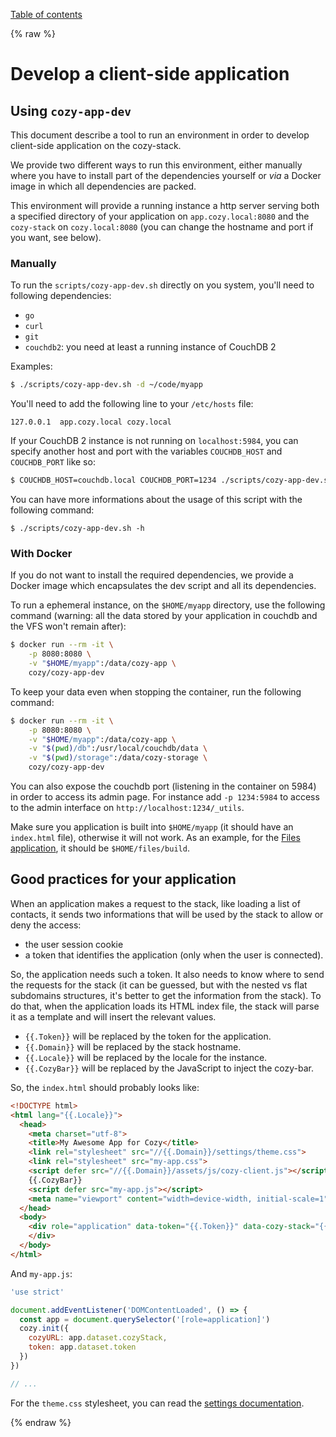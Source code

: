 [Table of contents](README.md#table-of-contents)

{% raw %}

# Develop a client-side application

## Using `cozy-app-dev`

This document describe a tool to run an environment in order to develop client-side application on the cozy-stack.

We provide two different ways to run this environment, either manually where you have to install part of the dependencies yourself or *via* a Docker image in which all dependencies are packed.

This environment will provide a running instance a http server serving both a specified directory of your application on `app.cozy.local:8080` and the `cozy-stack` on `cozy.local:8080` (you can change the hostname and port if you want, see below).


### Manually

To run the `scripts/cozy-app-dev.sh` directly on you system, you'll need to following dependencies:

  - `go`
  - `curl`
  - `git`
  - `couchdb2`: you need at least a running instance of CouchDB 2

Examples:

```sh
$ ./scripts/cozy-app-dev.sh -d ~/code/myapp
```

You'll need to add the following line to your `/etc/hosts` file:

```
127.0.0.1  app.cozy.local cozy.local
```

If your CouchDB 2 instance is not running on `localhost:5984`, you can specify another host and port with the variables `COUCHDB_HOST` and `COUCHDB_PORT` like so:

```sh
$ COUCHDB_HOST=couchdb.local COUCHDB_PORT=1234 ./scripts/cozy-app-dev.sh -d ~/code/myapp
```

You can have more informations about the usage of this script with the following command:

```
$ ./scripts/cozy-app-dev.sh -h
```


### With Docker

If you do not want to install the required dependencies, we provide a Docker image which encapsulates the dev script and all its dependencies.

To run a ephemeral instance, on the `$HOME/myapp` directory, use the following command (warning: all the data stored by your application in couchdb and the VFS won't remain after):

```sh
$ docker run --rm -it \
    -p 8080:8080 \
    -v "$HOME/myapp":/data/cozy-app \
    cozy/cozy-app-dev
```

To keep your data even when stopping the container, run the following command:

```sh
$ docker run --rm -it \
    -p 8080:8080 \
    -v "$HOME/myapp":/data/cozy-app \
    -v "$(pwd)/db":/usr/local/couchdb/data \
    -v "$(pwd)/storage":/data/cozy-storage \
    cozy/cozy-app-dev
```

You can also expose the couchdb port (listening in the container on 5984) in order to access its admin page. For instance add `-p 1234:5984` to access to the admin interface on `http://localhost:1234/_utils`.

Make sure you application is built into `$HOME/myapp` (it should have an `index.html` file), otherwise it will not work. As an example, for the [Files application](https://github.com/cozy/cozy-files-v3/), it should be `$HOME/files/build`.


## Good practices for your application

When an application makes a request to the stack, like loading a list of
contacts, it sends two informations that will be used by the stack to allow or
deny the access:

- the user session cookie
- a token that identifies the application (only when the user is connected).

So, the application needs such a token. It also needs to know where to send
the requests for the stack (it can be guessed, but with the nested vs flat
subdomains structures, it's better to get the information from the stack). To
do that, when the application loads its HTML index file, the stack will parse
it as a template and will insert the relevant values.

- `{{.Token}}` will be replaced by the token for the application.
- `{{.Domain}}` will be replaced by the stack hostname.
- `{{.Locale}}` will be replaced by the locale for the instance.
- `{{.CozyBar}}` will be replaced by the JavaScript to inject the cozy-bar.

So, the `index.html` should probably looks like:

```html
<!DOCTYPE html>
<html lang="{{.Locale}}">
  <head>
    <meta charset="utf-8">
    <title>My Awesome App for Cozy</title>
    <link rel="stylesheet" src="//{{.Domain}}/settings/theme.css">
    <link rel="stylesheet" src="my-app.css">
    <script defer src="//{{.Domain}}/assets/js/cozy-client.js"></script>
    {{.CozyBar}}
    <script defer src="my-app.js"></script>
    <meta name="viewport" content="width=device-width, initial-scale=1">
  </head>
  <body>
    <div role="application" data-token="{{.Token}}" data-cozy-stack="{{.Domain}}">
    </div>
  </body>
</html>
```

And `my-app.js`:

```js
'use strict'

document.addEventListener('DOMContentLoaded', () => {
  const app = document.querySelector('[role=application]')
  cozy.init({
    cozyURL: app.dataset.cozyStack,
    token: app.dataset.token
  })
})

// ...
```

For the `theme.css` stylesheet, you can read the [settings documentation](settings.md).

{% endraw %}
